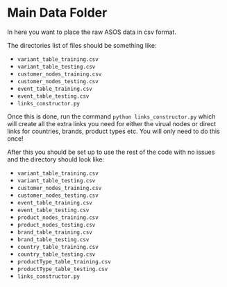 # Main Data Folder

In here you want to place the raw ASOS data in csv format.

The directories list of files should be something like:

- `variant_table_training.csv`
- `variant_table_testing.csv`
- `customer_nodes_training.csv`
- `customer_nodes_testing.csv`
- `event_table_training.csv`
- `event_table_testing.csv`
- `links_constructor.py`

Once this is done, run the command `python links_constructor.py` which will create all the extra links you need for either the virual nodes or direct links for countries, brands, product types etc. You will only need to do this once!

After this you should be set up to use the rest of the code with no issues and the directory should look like:

- `variant_table_training.csv`
- `variant_table_testing.csv`
- `customer_nodes_training.csv`    
- `customer_nodes_testing.csv`     
- `event_table_training.csv`       
- `event_table_testing.csv`        
- `product_nodes_training.csv`
- `product_nodes_testing.csv`
- `brand_table_training.csv`       
- `brand_table_testing.csv`        
- `country_table_training.csv`     
- `country_table_testing.csv`      
- `productType_table_training.csv` 
- `productType_table_testing.csv`  
- `links_constructor.py`           
